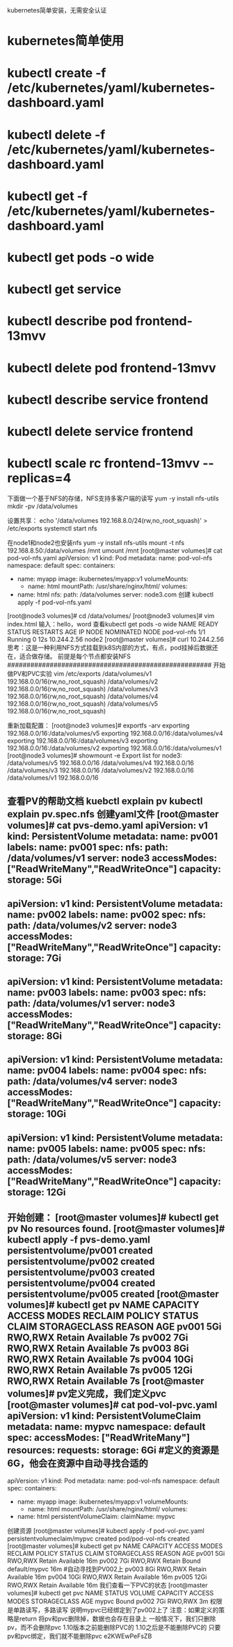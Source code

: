 kubernetes简单安装，无需安全认证

#  kubernetes简单使用
# kubectl create -f /etc/kubernetes/yaml/kubernetes-dashboard.yaml 
# kubectl delete -f /etc/kubernetes/yaml/kubernetes-dashboard.yaml
# kubectl get  -f /etc/kubernetes/yaml/kubernetes-dashboard.yaml
# kubectl get pods -o wide
# kubectl get service
# kubectl describe pod frontend-13mvv
# kubectl delete pod frontend-13mvv
# kubectl describe service frontend
# kubectl delete service frontend
# kubectl scale rc frontend-13mvv --replicas=4

下面做一个基于NFS的存储，NFS支持多客户端的读写
yum -y install nfs-utils
mkdir -pv /data/volumes 

设置共享：
echo '/data/volumes 192.168.8.0/24(rw,no_root_squash)' > /etc/exports
systemctl start nfs

在node1和node2也安装nfs
yum -y install nfs-utils 
mount -t nfs 192.168.8.50:/data/volumes /mnt
umount /mnt
[root@master volumes]# cat pod-vol-nfs.yaml 
apiVersion: v1
kind: Pod
metadata:
  name: pod-vol-nfs
  namespace: default
spec:
  containers:
  - name: myapp
    image: ikubernetes/myapp:v1
    volumeMounts:
    - name: html
      mountPath: /usr/share/nginx/html/
  volumes:
  - name: html
    nfs:
      path: /data/volumes
      server: node3.com
创建 kubectl apply -f pod-vol-nfs.yaml
 
[root@node3 volumes]# cd /data/volumes/
[root@node3 volumes]# vim index.html  输入：hello，word
查看kubectl get pods -o wide
NAME          READY     STATUS    RESTARTS   AGE       IP            NODE      NOMINATED NODE
pod-vol-nfs   1/1       Running   0          12s       10.244.2.56   node2     <none>
[root@master volumes]# curl 10.244.2.56
思考：这是一种利用NFS方式挂载到k8S内部的方式，有点，pod挂掉后数据还在，适合做存储。
前提是每个节点都安装NFS
#####################################################
开始做PV和PVC实验
vim /etc/exports
/data/volumes/v1 192.168.0.0/16(rw,no_root_squash)
/data/volumes/v2 192.168.0.0/16(rw,no_root_squash)
/data/volumes/v3 192.168.0.0/16(rw,no_root_squash)
/data/volumes/v4 192.168.0.0/16(rw,no_root_squash)
/data/volumes/v5 192.168.0.0/16(rw,no_root_squash)
 
重新加载配置：
[root@node3 volumes]# exportfs -arv
exporting 192.168.0.0/16:/data/volumes/v5
exporting 192.168.0.0/16:/data/volumes/v4
exporting 192.168.0.0/16:/data/volumes/v3
exporting 192.168.0.0/16:/data/volumes/v2
exporting 192.168.0.0/16:/data/volumes/v1
[root@node3 volumes]# showmount -e
Export list for node3:
/data/volumes/v5 192.168.0.0/16
/data/volumes/v4 192.168.0.0/16
/data/volumes/v3 192.168.0.0/16
/data/volumes/v2 192.168.0.0/16
/data/volumes/v1 192.168.0.0/16
 
查看PV的帮助文档
kuebctl explain pv
kubectl explain pv.spec.nfs
创建yaml文件
[root@master volumes]# cat pvs-demo.yaml 
apiVersion: v1
kind: PersistentVolume
metadata:
  name: pv001
  labels:
    name: pv001
spec:
  nfs:
    path: /data/volumes/v1
    server: node3
  accessModes: ["ReadWriteMany","ReadWriteOnce"]
  capacity:
    storage: 5Gi
--- 
apiVersion: v1
kind: PersistentVolume
metadata:
  name: pv002
  labels:
    name: pv002
spec:
  nfs:
    path: /data/volumes/v2
    server: node3
  accessModes: ["ReadWriteMany","ReadWriteOnce"]
  capacity:
    storage: 7Gi
--- 
apiVersion: v1
kind: PersistentVolume
metadata:
  name: pv003
  labels:
    name: pv003
spec:
  nfs:
    path: /data/volumes/v1
    server: node3
  accessModes: ["ReadWriteMany","ReadWriteOnce"]
  capacity:
    storage: 8Gi
--- 
apiVersion: v1
kind: PersistentVolume
metadata:
  name: pv004
  labels:
    name: pv004
spec:
  nfs:
    path: /data/volumes/v4
    server: node3
  accessModes: ["ReadWriteMany","ReadWriteOnce"]
  capacity:
    storage: 10Gi
--- 
apiVersion: v1
kind: PersistentVolume
metadata:
  name: pv005
  labels:
    name: pv005
spec:
  nfs:
    path: /data/volumes/v5
    server: node3
  accessModes: ["ReadWriteMany","ReadWriteOnce"]
  capacity:
    storage: 12Gi
--- 
开始创建：
[root@master volumes]# kubectl get pv
No resources found.
[root@master volumes]# kubectl apply -f pvs-demo.yaml 
persistentvolume/pv001 created
persistentvolume/pv002 created
persistentvolume/pv003 created
persistentvolume/pv004 created
persistentvolume/pv005 created
[root@master volumes]# kubectl get pv
NAME      CAPACITY   ACCESS MODES   RECLAIM POLICY   STATUS      CLAIM     STORAGECLASS   REASON    AGE
pv001     5Gi        RWO,RWX        Retain           Available                                      7s
pv002     7Gi        RWO,RWX        Retain           Available                                      7s
pv003     8Gi        RWO,RWX        Retain           Available                                      7s
pv004     10Gi       RWO,RWX        Retain           Available                                      7s
pv005     12Gi       RWO,RWX        Retain           Available                                      7s
[root@master volumes]# 
pv定义完成，我们定义pvc
[root@master volumes]# cat pod-vol-pvc.yaml 
apiVersion: v1
kind: PersistentVolumeClaim
metadata:
  name: mypvc
  namespace: default
spec:
  accessModes: ["ReadWriteMany"]
  resources:
    requests:
      storage: 6Gi    #定义的资源是6G，他会在资源中自动寻找合适的
---
apiVersion: v1
kind: Pod
metadata:
  name: pod-vol-nfs
  namespace: default
spec:
  containers:
  - name: myapp
    image: ikubernetes/myapp:v1
    volumeMounts:
    - name: html
      mountPath: /usr/share/nginx/html/
  volumes:
  - name: html
    persistentVolumeClaim:
      claimName: mypvc
 
创建资源
[root@master volumes]# kubectl apply -f pod-vol-pvc.yaml 
persistentvolumeclaim/mypvc created
pod/pod-vol-nfs created
[root@master volumes]# kubectl get pv
NAME      CAPACITY   ACCESS MODES   RECLAIM POLICY   STATUS      CLAIM           STORAGECLASS   REASON    AGE
pv001     5Gi        RWO,RWX        Retain           Available                                            16m
pv002     7Gi        RWO,RWX        Retain           Bound       default/mypvc                            16m   #自动寻找到PV002上
pv003     8Gi        RWO,RWX        Retain           Available                                            16m
pv004     10Gi       RWO,RWX        Retain           Available                                            16m
pv005     12Gi       RWO,RWX        Retain           Available                                            16m
我们查看一下PVC的状态
[root@master volumes]# kubectl get pvc
NAME      STATUS    VOLUME    CAPACITY   ACCESS MODES   STORAGECLASS   AGE
mypvc     Bound     pv002     7Gi        RWO,RWX                       3m
权限是单路读写，多路读写
说明mypvc已经绑定到了pv002上了
注意：如果定义的策略是return
将pv和pvc删除掉，数据也会存在目录上
一般情况下，我们只删除pv，而不会删除pvc
1.10版本之前能删除PVC的
1.10之后是不能删除PVC的
只要pv和pvc绑定，我们就不能删除pvc
e2KWEwPeFsZB

